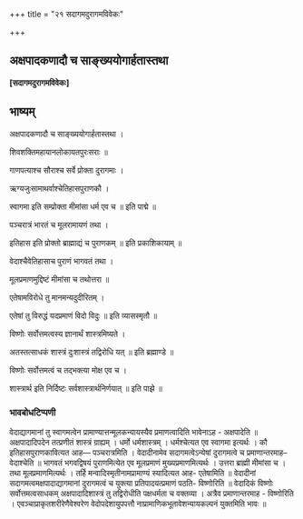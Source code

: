 +++
title = "२१ सदागमदुरागमविवेकः"

+++


## अक्षपादकणादौ च साङ्ख्ययोगार्हतास्तथा

**\[सदागमदुरागमविवेकः\]**

## **भाष्यम्**

अक्षपादकणादौ च साङ्ख्ययोगार्हतास्तथा ।

शिवशक्तिमहायानलोकायतपुरःसराः ॥

गाणपत्याश्च सौराश्च सर्वे प्रोक्ता दुरागमाः ।

ऋग्यजुःसामाथर्वाश्चेतिहासपुराणकौ ।

स्वागमा इति सम्प्रोक्ता मीमांसा धर्म एव च ॥ इति पाद्मे ॥

पञ्चरात्रं भारतं च मूलरामायणं तथा ।

इतिहास इति प्रोक्तो ब्राह्माद्यं च पुराणकम् ॥ इति प्रकाशिकायाम् ॥

वेदाश्चैवेतिहासाच पुराणं भागवतं तथा ।

मूलप्रमाणमुद्दिष्टं मीमांसा च तथोत्तरा ॥

एतेषामविरोधे तु मानमन्यदुदीरितम् ।

एतेषां तु विरुद्धं यदप्रमाणं विदो विदुः ॥ इति व्यासस्मृतौ ॥

विष्णोः सर्वोत्तमत्वस्य ज्ञानार्थं शास्त्रमिष्यते ।

अतस्तत्साधकं शास्त्रं दुःशास्त्रं तद्विरोधि यत् ॥ इति ब्रह्माण्डे ॥

विष्णोः सर्वोत्तमत्वं च तद्भक्त्या मोक्ष एव च ।

शास्त्रार्थ इति निर्दिष्टः सर्वशास्त्रार्थनिर्णयात् ॥ इति पाझे ॥

### **भावबोधटिप्पणी**

वेदाद्यागमानां तु स्वागमत्वेन प्रामाण्यात्तन्मूलकन्यायस्यैव प्रमाणत्वादिति भावेनाऽह - अक्षपादेति ॥ अक्षपादादिपदेन तत्प्रणीतं शास्त्रं ग्राह्यम् । धर्मो धर्मशास्त्रम् । धर्मश्चेत्यत एव स्वागमा इत्यर्थः । कौ इतिहासपुराणकावित्यत आह— पञ्चरात्रमिति । वेदादीनामेव सदागमत्वेऽन्येषां दुरागमत्वे च प्रमाणान्तरमाह– वेदाश्चेति ॥ भागवतं भगवद्विषयं पुराणमित्येत एव मूलप्रमाणं मुख्यप्रमाणमित्यर्थः । उत्तरा ब्राह्मी मीमांसा च । तथा मूलप्रमाणमित्यर्थः । तर्हि मन्वादिस्मृतीनामप्रामाण्यं स्यादित्यत आह- एतेषामिति ॥ वेदादीनां सदागमत्वमक्षपादाद्यागमानां दुरागमत्वं च युक्त्या प्रतिपादयत्प्रमाणं पठति- विष्णोरिति ॥ वेदादिकं विष्णोः सर्वोत्तमत्वसाधकम् अक्षपादादिशास्त्रं तु तद्विरोधीति पक्षधर्मता च वक्तव्या । अत्रैव प्रमाणान्तरमाह - विष्णोरिति । एवञ्चाप्राकृतशरीरेणैवेश्वरेण वेदोपदेशायुपपत्तौ नाप्रामाणिकभूतावेशन्यायकल्पनं युक्तमिति भावः ॥

